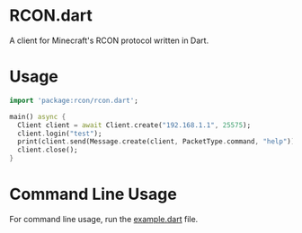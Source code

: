 # RCON.dart

A client for Minecraft's RCON protocol written in Dart.

# Usage
```dart
import 'package:rcon/rcon.dart';

main() async {
  Client client = await Client.create("192.168.1.1", 25575);
  client.login("test");
  print(client.send(Message.create(client, PacketType.command, "help")));
  client.close();
}
```

# Command Line Usage
For command line usage, run the [example.dart](https://www.github.com/OneLemonyBoi/rcon-dart/examples/example.dart) file.